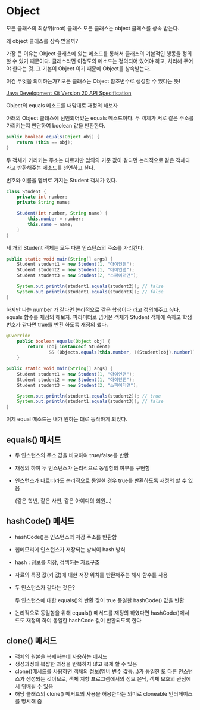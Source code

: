 # Object

모든 클래스의 최상위(root) 클래스 모든 클래스는 object 클래스를 상속 받는다.

왜 object 클래스를 상속 받을까?

가장 큰 이유는 Object 클래스에 있는 메소드를 통해서 클래스의 기본적인 행동을 정의할 수 있기 때문이다. 클래스라면 이정도의 메소드는 정의되어 있어야 하고, 처리해 주어야 한다는 것. 그 기본이 Object 이기 때문에 Object를 상속받는다.

이건 무엇을 의미하는가? 모든 클래스는 Object 참조변수로 생성할 수 있다는 뜻!

[Java Development Kit Version 20 API Specification](https://docs.oracle.com/en/java/javase/20/docs/api/java.base/java/lang/Object.html)

Object의 equals 메소드를 내맘대로 재정의 해보자

아래의 Object 클래스에 선언되어있는 equals 메소드이다. 두 객체가 서로 같은 주소를 가리키는지 판단하여 boolean 값을 반환한다.

```java
public boolean equals(Object obj) {
    return (this == obj);
}
```

두 객체가 가리키는 주소는 다르지만 임의의 기준 값이 같다면 논리적으로 같은 객체다 라고 반환해주는 메소드를 선언하고 싶다.

번호와 이름을 멤버로 가지는 Student 객체가 있다.

```java
class Student {
    private int number;
    private String name;

    Student(int number, String name) {
        this.number = number;
        this.name = name;
    }
}
```

세 개의 Student 객체는 모두 다른 인스턴스의 주소를 가리킨다.

```java
public static void main(String[] args) {
    Student student1 = new Student(1, "아이언맨");
    Student student2 = new Student(1, "아이언맨");
    Student student3 = new Student(2, "스파이더맨");

    System.out.println(student1.equals(student2)); // false
    System.out.println(student1.equals(student3)); // false
}
```

하지만 나는 number 가 같다면 논리적으로 같은 학생이다 라고 정의해주고 싶다. equals 함수를 재정의 해보자. 파라미터로 넘어온 객체가 Student 객체에 속하고 학생 번호가 같다면 true를 반환 하도록 재정의 했다.

```java
@Override
    public boolean equals(Object obj) {
        return (obj instanceof Student)
                && (Objects.equals(this.number, ((Student)obj).number));
    }
```

```java
public static void main(String[] args) {
    Student student1 = new Student(1, "아이언맨");
    Student student2 = new Student(1, "아이언맨");
    Student student3 = new Student(2, "스파이더맨");

    System.out.println(student1.equals(student2)); // true
    System.out.println(student1.equals(student3)); // false
}
```

이제 equal 메소드는 내가 원하는 대로 동작하게 되었다.

## equals() 메서드

- 두 인스턴스의 주소 값을 비교하여 true/false를 반환
- 재정의 하여 두 인스턴스가 논리적으로 동일함의 여부를 구현함
- 인스턴스가 다르더라도 논리적으로 동일한 경우 true를 반환하도록 재정의 할 수 있음

  (같은 학번, 같은 사번, 같은 아이디의 회원...)


## hashCode() 메서드

- hashCode()는 인스턴스의 저장 주소를 반환함
- 힙메모리에 인스턴스가 저장되는 방식이 hash 방식
- hash : 정보를 저장, 검색하는 자료구조
- 자료의 특정 값(키 값)에 대한 저장 위치를 반환해주는 해시 함수를 사용
- 두 인스턴스가 같다는 것은?

  두 인스턴스에 대한 equals()의 반환 값이 true
  동일한 hashCode() 값을 반환

- 논리적으로 동일함을 위해 equals() 메서드를 재정의 하였다면 hashCode()메서드도 재정의 하여 동일한 hashCode 값이 반환되도록 한다

## clone() 메서드

- 객체의 원본을 복제하는데 사용하는 메서드
- 생성과정의 복잡한 과정을 반복하지 않고 복제 할 수 있음
- clone()메서드를 사용하면 객체의 정보(멤버 변수 값등...)가 동일한 또 다른 인스턴스가 생성되는 것이므로, 객체 지향 프로그램에서의 정보 은닉, 객체 보호의 관점에서 위배될 수 있음
- 해당 클래스의 clone() 메서드의 사용을 허용한다는 의미로 cloneable 인터페이스를 명시해 줌